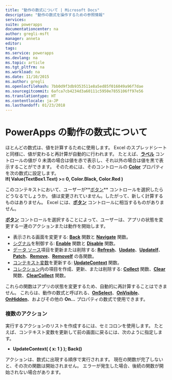 ```yaml
---
title: "動作の数式について | Microsoft Docs"
description: "動作の数式を操作するための参照情報"
services: 
suite: powerapps
documentationcenter: na
author: gregli-msft
manager: anneta
editor: 
tags: 
ms.service: powerapps
ms.devlang: na
ms.topic: article
ms.tgt_pltfrm: na
ms.workload: na
ms.date: 11/10/2015
ms.author: gregli
ms.openlocfilehash: 7bb0d9f3db9353511e8a5ed85f016049a96f7dae
ms.sourcegitcommit: 6afca7cb4234d3a60111c5950e7855106ff97e56
ms.translationtype: HT
ms.contentlocale: ja-JP
ms.lasthandoff: 01/23/2018
---
```

# <a name="understand-behavior-formulas-in-powerapps"></a>PowerApps の動作の数式について

ほとんどの数式は、値を計算するために使用します。  Excel のスプレッドシートと同様に、値が変わると再計算が自動的に行われます。  たとえば、**[ラベル](controls/control-text-box.md)** コントロールの値が 0 未満の場合は値を赤で表示し、それ以外の場合は値を黒で表示することができます。 そのためには、そのコントロールの **[Color](controls/properties-color-border.md)** プロパティを次の数式に設定します。
<br>**If( Value(TextBox1.Text) >= 0, Color.Black, Color.Red )**

このコンテキストにおいて、ユーザーが**[ボタン](controls/control-button.md)** コントロールを選択したらどうなるでしょうか。  値は変更されていません。したがって、新しく計算するものはありません。 Excel には、**[ボタン](controls/control-button.md)** コントロールに相当するものがありません。  

**[ボタン](controls/control-button.md)** コントロールを選択することによって、ユーザーは、アプリの状態を変更する一連のアクションまたは動作を開始します。

* 表示される画面を変更する: **[Back](functions/function-navigate.md)** 関数と **[Navigate](functions/function-navigate.md)** 関数。
* [シグナル](functions/signals.md)を制御する: **[Enable](functions/function-enable-disable.md)** 関数と **[Disable](functions/function-enable-disable.md)** 関数。
* [データ ソース](working-with-data-sources.md)項目を更新または削除する: **[Refresh](functions/function-refresh.md)**、**[Update](functions/function-update-updateif.md)**、**[UpdateIf](functions/function-update-updateif.md)**、**[Patch](functions/function-patch.md)**、**[Remove](functions/function-remove-removeif.md)**、**[RemoveIf](functions/function-remove-removeif.md)** の各関数。
* [コンテキスト変数](working-with-variables.md#create-a-context-variable)を更新する: **[UpdateContext](functions/function-updatecontext.md)** 関数。
* [コレクション](working-with-data-sources.md#collections)内の項目を作成、更新、または削除する: **[Collect](functions/function-clear-collect-clearcollect.md)** 関数、**[Clear](functions/function-clear-collect-clearcollect.md)** 関数、**[ClearCollect](functions/function-clear-collect-clearcollect.md)** 関数。

これらの関数はアプリの状態を変更するため、自動的に再計算することはできません。 これらは、動作の数式と呼ばれる、**[OnSelect](controls/properties-core.md)**、**[OnVisible](controls/control-screen.md)**、**[OnHidden](controls/control-screen.md)**、およびその他の **On...** プロパティの数式で使用できます。

### <a name="more-than-one-action"></a>複数のアクション
実行するアクションのリストを作成するには、セミコロンを使用します。 たとえば、コンテキスト変数を更新して前の画面に戻るには、次のように指定します。

* **UpdateContext( { x: 1 } ); Back()**

アクションは、数式に出現する順序で実行されます。  現在の関数が完了しないと、その次の関数は開始されません。 エラーが発生した場合、後続の関数が開始されない場合があります。

